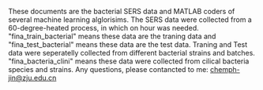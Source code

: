 These documents are the bacterial SERS data and  MATLAB coders of several machine learning alglorisims. The SERS data were collected from a 60-degree-heated process, in which on hour was needed.
"fina_train_bacterial" means these data are the traning data and "fina_test_bacterial" means these data are the test data. 
 Traning and Test data were seperatelly collected from different bacterial strains and batches.
 "fina_bacteria_clini"  means these data were collected from cilical bacteria species and strains.
 Any questions, please contancted to me: chemph-jin@zju.edu.cn
